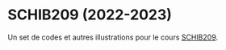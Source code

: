 # SCHIB209 (2022-2023)
Un set de codes et autres illustrations pour le cours [SCHIB209](https://directory.unamur.be/teaching/courses/SCHIB209).

